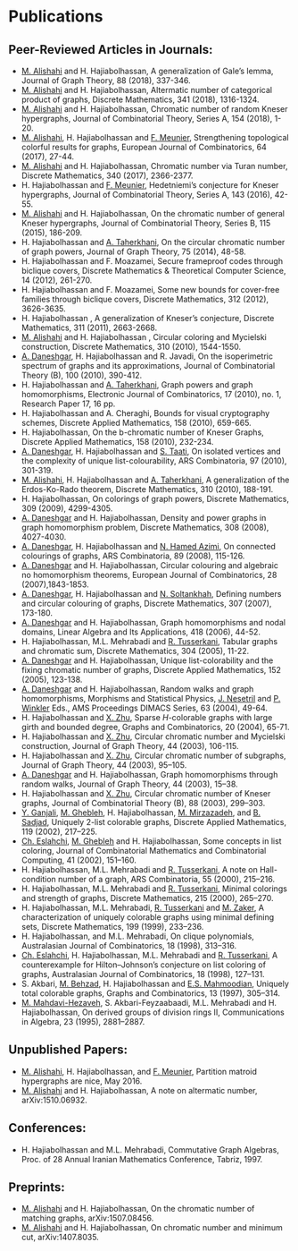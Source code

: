 # Publications

## Peer-Reviewed Articles in Journals:
- [M. Alishahi](http://www.shahroodut.ac.ir/fa/as/?id=S411) and H. Hajiabolhassan, A generalization of Gale’s lemma, Journal of Graph Theory, 88 (2018), 337-346. 
- [M. Alishahi](http://www.shahroodut.ac.ir/fa/as/?id=S411) and H. Hajiabolhassan, Altermatic number of categorical product of graphs, Discrete Mathematics, 341 (2018), 1316-1324.
- [M. Alishahi](http://www.shahroodut.ac.ir/fa/as/?id=S411) and H. Hajiabolhassan, Chromatic number of random Kneser hypergraphs, Journal of Combinatorial Theory, Series A, 154 (2018), 1-20.
- [M. Alishahi](http://www.shahroodut.ac.ir/fa/as/?id=S411), H. Hajiabolhassan and [F. Meunier](http://cermics.enpc.fr/~meuniefr/), Strengthening topological colorful results for graphs, European Journal of Combinatorics,  64 (2017), 27-44.
- [M. Alishahi](http://www.shahroodut.ac.ir/fa/as/?id=S411) and H. Hajiabolhassan, Chromatic number via Turan number, Discrete Mathematics, 340 (2017), 2366-2377.
- H. Hajiabolhassan and [F. Meunier](http://cermics.enpc.fr/~meuniefr/), Hedetniemi’s conjecture for Kneser hypergraphs, Journal of Combinatorial Theory, Series A, 143 (2016), 42-55.
- [M. Alishahi](http://www.shahroodut.ac.ir/fa/as/?id=S411) and H. Hajiabolhassan, On the chromatic number of general Kneser hypergraphs, Journal of Combinatorial Theory, Series B, 115 (2015), 186-209.
- H. Hajiabolhassan and [A. Taherkhani](http://www.iasbs.ac.ir/~ali.taherkhani), On the circular chromatic number of graph powers, Journal of Graph Theory,  75 (2014), 48-58.
- H. Hajiabolhassan and F. Moazamei, Secure frameproof codes through biclique covers, Discrete Mathematics & Theoretical Computer Science, 14 (2012), 261-270.
- H. Hajiabolhassan and F. Moazamei, Some new bounds for cover-free families through biclique covers, Discrete Mathematics, 312 (2012), 3626-3635.
- H. Hajiabolhassan , A generalization of Kneser’s conjecture, Discrete Mathematics, 311 (2011), 2663-2668.
- [M. Alishahi](http://www.shahroodut.ac.ir/fa/as/?id=S411) and H. Hajiabolhassan , Circular coloring and Mycielski construction, Discrete Mathematics, 310 (2010), 1544-1550.
- [A. Daneshgar](http://mathsci.sharif.edu/daneshgar), H. Hajiabolhassan and R. Javadi, On the isoperimetric spectrum of graphs and its approximations, Journal of Combinatorial Theory (B), 100 (2010), 390-412.
- H. Hajiabolhassan and [A. Taherkhani](http://www.iasbs.ac.ir/~ali.taherkhani), Graph powers and graph homomorphisms, Electronic Journal of Combinatorics, 17 (2010), no. 1,  Research Paper 17, 16 pp.
- H. Hajiabolhassan and A. Cheraghi, Bounds for visual cryptography schemes, Discrete Applied Mathematics, 158 (2010), 659-665.
- H. Hajiabolhassan, On the b-chromatic number of Kneser Graphs,  Discrete Applied Mathematics,  158 (2010), 232-234.
- [A. Daneshgar](http://mathsci.sharif.edu/daneshgar), H. Hajiabolhassan and [S. Taati](https://siamak.isoperimetric.info), On isolated vertices and the complexity of unique list-colourability, ARS Combinatoria,  97 (2010), 301-319.
- [M. Alishahi](http://www.shahroodut.ac.ir/fa/as/?id=S411), H. Hajiabolhassan and [A. Taherkhani](http://www.iasbs.ac.ir/~ali.taherkhani), A generalization of the Erdos-Ko-Rado theorem, Discrete Mathematics, 310 (2010), 188-191.
- H. Hajiabolhassan, On colorings of graph powers, Discrete Mathematics, 309 (2009), 4299-4305.
- [A. Daneshgar](http://mathsci.sharif.edu/daneshgar) and H. Hajiabolhassan,  Density and power graphs in graph homomorphism problem, Discrete Mathematics, 308 (2008), 4027-4030.
- [A. Daneshgar](http://mathsci.sharif.edu/daneshgar), H. Hajiabolhassan and [N. Hamed Azimi](https://www.linkedin.com/in/navid-azimi), On connected colourings of graphs, ARS Combinatoria, 89 (2008), 115-126.
- [A. Daneshgar](http://mathsci.sharif.edu/daneshgar) and H. Hajiabolhassan,  Circular colouring and algebraic no homomorphism theorems, European Journal of Combinatorics,  28 (2007),1843-1853.
- [A. Daneshgar](http://mathsci.sharif.edu/daneshgar), H. Hajiabolhassan and [N. Soltankhah](http://www.alzahra.ac.ir/English/asatid/soltankhah.htm), Defining numbers and circular colouring of graphs, Discrete Mathematics, 307 (2007), 173-180.
- [A. Daneshgar](http://mathsci.sharif.edu/daneshgar) and H. Hajiabolhassan,  Graph homomorphisms and nodal domains, Linear Algebra and Its Applications, 418 (2006), 44-52.
- H. Hajiabolhassan, M.L. Mehrabadi and [R. Tusserkani](http://www.ipm.ac.ir/personalinfo.jsp?PeopleCode=IP9900197),  Tabular graphs and chromatic sum,  Discrete Mathematics,  304 (2005), 11-22.
- [A. Daneshgar](http://mathsci.sharif.edu/daneshgar) and H. Hajiabolhassan,  Unique list-colorability and the fixing chromatic number of graphs,  Discrete Applied Mathematics,  152 (2005), 123-138.
- [A. Daneshgar](http://mathsci.sharif.edu/daneshgar) and H. Hajiabolhassan,  Random walks and graph homomorphisms, Morphisms and Statistical Physics, [J. Nesetril](https://iuuk.mff.cuni.cz/~nesetril/en/) and [P. Winkler](https://home.dartmouth.edu/faculty-directory/peter-winkler) Eds., AMS Proceedings DIMACS Series,  63 (2004), 49-64.
- H. Hajiabolhassan and [X. Zhu](http://www.math.nsysu.edu.tw/~zhu/), Sparse $H$-colorable graphs with large girth and bounded degree, Graphs and Combinatorics, 20 (2004), 65-71.
- H. Hajiabolhassan and [X. Zhu](http://www.math.nsysu.edu.tw/~zhu/), Circular chromatic number and Mycielski construction, Journal of Graph Theory, 44 (2003), 106-115.
- H. Hajiabolhassan and [X. Zhu](http://www.math.nsysu.edu.tw/~zhu/), Circular chromatic number of subgraphs, Journal of  Graph Theory, 44 (2003), 95–105.
- [A. Daneshgar](http://mathsci.sharif.edu/daneshgar) and H. Hajiabolhassan,  Graph homomorphisms through random walks, Journal of Graph Theory, 44 (2003), 15–38.
- H. Hajiabolhassan and [X. Zhu](http://www.math.nsysu.edu.tw/~zhu/), Circular chromatic number of Kneser graphs, Journal of Combinatorial Theory (B), 88 (2003), 299–303.
- [Y. Ganjali](http://www.cs.toronto.edu/~yganjali/), [M. Ghebleh](https://math.sci.kuniv.edu.kw/people/faculty/ghebleh-mohammad), H. Hajiabolhassan, [M. Mirzazadeh](https://www.linkedin.com/in/mahdi-mirzazadeh-a28a2b11), and [B. Sadjad](https://sites.google.com/site/bsadjad/), Uniquely 2-list colorable graphs, Discrete Applied Mathematics, 119 (2002), 217–225.
- [Ch. Eslahchi](http://facultymembers.sbu.ac.ir/eslahchi/), [M. Ghebleh](https://math.sci.kuniv.edu.kw/people/faculty/ghebleh-mohammad) and H. Hajiabolhassan, Some concepts in list coloring, Journal of Combinatorial Mathematics and Combinatorial Computing, 41 (2002), 151–160.
- H. Hajiabolhassan, M.L. Mehrabadi and [R. Tusserkani](http://www.ipm.ac.ir/personalinfo.jsp?PeopleCode=IP9900197), A note on Hall-condition number of a graph, ARS Combinatoria, 55 (2000), 215–216.
- H. Hajiabolhassan,  M.L. Mehrabadi and [R. Tusserkani](http://www.ipm.ac.ir/personalinfo.jsp?PeopleCode=IP9900197), Minimal colorings and strength of graphs, Discrete Mathematics, 215 (2000),  265–270.
- H. Hajiabolhassan, M.L. Mehrabadi, [R. Tusserkani](http://www.ipm.ac.ir/personalinfo.jsp?PeopleCode=IP9900197) and [M. Zaker](https://iasbs.ac.ir/~mzaker/), A characterization of uniquely colorable graphs using minimal defining sets, Discrete Mathematics, 199 (1999),  233–236.
- H. Hajiabolhassan, and  M.L. Mehrabadi, On clique polynomials, Australasian Journal of Combinatorics, 18 (1998), 313–316.
- [Ch. Eslahchi](http://facultymembers.sbu.ac.ir/eslahchi/), H. Hajiabolhassan, M.L. Mehrabadi and [R. Tusserkani](http://www.ipm.ac.ir/personalinfo.jsp?PeopleCode=IP9900197), A counterexample for Hilton–Johnson’s conjecture on list coloring of graphs, Australasian Journal of Combinatorics, 18 (1998), 127–131.
- S. Akbari, [M. Behzad](https://en.wikipedia.org/wiki/Mehdi_Behzad), H. Hajiabolhassan and [E.S. Mahmoodian](http://sina.sharif.edu/~emahmood/), Uniquely total colorable graphs, Graphs and Combinatorics, 13 (1997),  305–314.
- [M. Mahdavi-Hezaveh](http://math.sharif.ir/faculties/mahdavih), S. Akbari-Feyzaabaadi,  M.L. Mehrabadi and H. Hajiabolhassan, On derived groups of division rings II, Communications in Algebra, 23 (1995),  2881–2887.

## Unpublished Papers: 
- [M. Alishahi](http://www.shahroodut.ac.ir/fa/as/?id=S411), H. Hajiabolhassan, and [F. Meunier](http://cermics.enpc.fr/~meuniefr/), Partition matroid hypergraphs are nice, May 2016.
- [M. Alishahi](http://www.shahroodut.ac.ir/fa/as/?id=S411) and H. Hajiabolhassan, A note on altermatic number, arXiv:1510.06932.

## Conferences:
- H. Hajiabolhassan and M.L. Mehrabadi,  Commutative Graph Algebras, Proc. of 28 Annual Iranian  Mathematics Conference, Tabriz, 1997.

## Preprints:
- [M. Alishahi](http://www.shahroodut.ac.ir/fa/as/?id=S411) and H. Hajiabolhassan, On the chromatic number of matching graphs, arXiv:1507.08456.
- [M. Alishahi](http://www.shahroodut.ac.ir/fa/as/?id=S411) and H. Hajiabolhassan, On chromatic number and minimum cut, arXiv:1407.8035.
